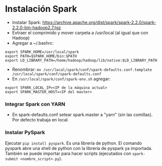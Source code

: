 # Instalación Spark
* Instalar Spark: https://archive.apache.org/dist/spark/spark-2.2.0/spark-2.2.0-bin-hadoop2.7.tgz
* Extraer el comprimido y mover carpeta a /usr/local (al igual que con Hadoop)
* Agregar a ~/.bashrc:
```
export SPARK_HOME=/usr/local/spark
export PATH=$SPARK_HOME/bin:$PATH
export LD_LIBRARY_PATH=/home/hadoop/hadoop/lib/native:$LD_LIBRARY_PATH
```
* Renombrar:
```mv /usr/local/spark/conf/spark-defaults.conf.template /usr/local/spark/conf/spark-defaults.conf```
* En `/usr/local/spark/conf/spark-env.sh` agregar:
```
export SPARK_LOCAL_IP=<IP de la máquina actual>
export SPARK_MASTER_HOST=<IP del master>
```

### Integrar Spark con YARN

* En spark-defaults.conf setear spark.master a "yarn" (sin las comillas). Por defecto trabaja en local.

### Instalar PySpark

Ejecutar `pip install pyspark`. Es una librería de python.
El comando pyspark abre una shell de python con la librería de pyspark ya importada. También se puede importar para hacer scripts (ejecutados con `spark-submit <nombre_script>.py`).
